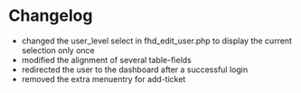Changelog
=========

* changed the user_level select in fhd_edit_user.php to display the current selection only once
* modified the alignment of several table-fields
* redirected the user to the dashboard after a successful login
* removed the extra menuentry for add-ticket